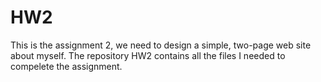# HW2
This is the assignment 2, we need to design a simple, two-page web site about myself.
The repository HW2 contains all the files I needed to compelete the assignment.